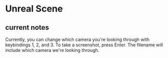# Unreal Scene

## current notes
Currently, you can change which camera you're looking through with keybindings 1, 2, and 3. To take a screenshot, press Enter. The filename will include which camera we're looking through. 
